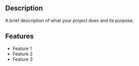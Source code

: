 ## Description
A brief description of what your project does and its purpose.

## Features
- Feature 1
- Feature 2
- Feature 3
